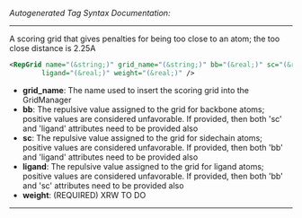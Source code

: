 _Autogenerated Tag Syntax Documentation:_

---
A scoring grid that gives penalties for being too close to an atom; the too close distance is 2.25A

```xml
<RepGrid name="(&string;)" grid_name="(&string;)" bb="(&real;)" sc="(&real;)"
        ligand="(&real;)" weight="(&real;)" />
```

-   **grid_name**: The name used to insert the scoring grid into the GridManager
-   **bb**: The repulsive value assigned to the grid for backbone atoms; positive values are considered unfavorable. If provided, then both 'sc' and 'ligand' attributes need to be provided also
-   **sc**: The repulsive value assigned to the grid for sidechain atoms; positive values are considered unfavorable. If provided, then both 'bb' and 'ligand' attributes need to be provided also
-   **ligand**: The repulsive value assigned to the grid for ligand atoms; positive values are considered unfavorable. If provided, then both 'bb' and 'sc' attributes need to be provided also
-   **weight**: (REQUIRED) XRW TO DO

---
